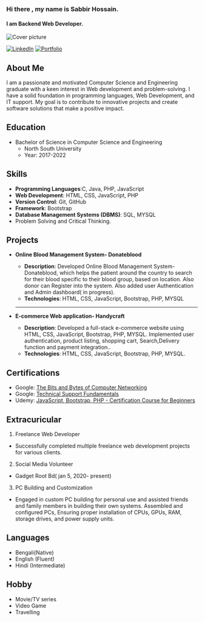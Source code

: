 ### Hi there , my name is Sabbir Hossain.
#### I am Backend Web Developer.
![Cover picture](https://i.ibb.co/VqVrQ4p/20221107-133243.jpg)


[![LinkedIn](https://img.shields.io/badge/LinkedIn-Profile-blue)](https://www.linkedin.com/in/sabbir-hossain-bb5619266/)
[![Portfolio](https://img.shields.io/badge/Portfolio-Website-green)]((https://www.hsabbir36.blogspot.com/))

## About Me

I am a passionate and motivated Computer Science and Engineering graduate with a keen interest in Web development and problem-solving. I have a solid foundation in programming languages, Web Development, and IT support. My goal is to contribute to innovative projects and create software solutions that make a positive impact.

## Education

- Bachelor of Science in Computer Science and Engineering
  - North South University
  - Year: 2017-2022

## Skills

- **Programming Languages**:C, Java, PHP, JavaScript
- **Web Development**: HTML, CSS, JavaScript, PHP
- **Version Control**: Git, GitHub
- **Framework**: Bootstrap
- **Database Management Systems (DBMS)**: SQL, MYSQL
- Problem Solving and Critical Thinking.

## Projects

- **Online Blood Management System- Donateblood**
  - **Description**: Developed Online Blood Management System- Donateblood, which helps the patient around the country to search for their blood specific to their blood group, based on location. Also donor can Register into the system. Also added user Authentication and Admin dashboard( in progress).
  - **Technologies**: HTML, CSS, JavaScript, Bootstrap, PHP, MYSQL
 
  ***
  

- **E-commerce Web application- Handycraft**
  - **Description**:  Developed a full-stack e-commerce website using HTML, CSS, JavaScript, Bootstrap, PHP, MYSQL. Implemented user authentication, product listing, shopping cart, Search,Delivery function and payment integration..
  - **Technologies**: HTML, CSS, JavaScript, Bootstrap, PHP, MYSQL.


## Certifications

- Google: [The Bits and Bytes of Computer Networking](https://www.coursera.org/account/accomplishments/certificate/YUJY99WZMFLJ)
- Google: [Technical Support Fundamentals](https://www.coursera.org/account/accomplishments/certificate/5E2MPTYNDBX8)
- Udemy:  [JavaScript, Bootstrap, PHP - Certification Course for Beginners](https://youaccel.com/admin/certificate_gen/tcpdf/ya/certificate_ya2.php?certid=34292345)

## Extracuricular 

 1. Freelance Web Developer 
- Successfully completed multiple freelance web development projects for various clients.

 2. Social Media Volunteer
- Gadget Root Bd( jan 5, 2020- present)

 3. PC Building and Customization 
- Engaged in custom PC building for personal use and assisted friends and family members in building their own systems. Assembled and configured PCs, Ensuring proper installation of CPUs, GPUs, RAM, storage drives, and power supply units.

## Languages

- Bengali(Native)
- English (Fluent)
- Hindi (Intermediate)

## Hobby
- Movie/TV series
- Video Game
- Travelling 


